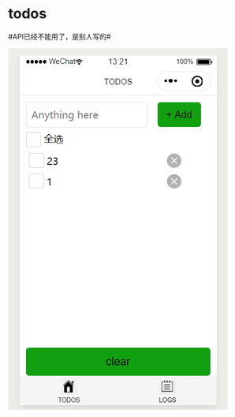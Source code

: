 # todos

#API已经不能用了，是别人写的#

![image](https://github.com/fhuy/todos/blob/master/imgs/%E4%BC%81%E4%B8%9A%E5%BE%AE%E4%BF%A1%E6%88%AA%E5%9B%BE_20200323132158.png)
